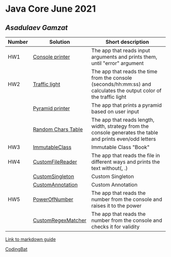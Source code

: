 # Java Core June 2021

## *Asadulaev Gamzat*

| Number | Solution  | Short description
| --- | --- | --- |
| HW1 | [Console printer](https://github.com/NikolaevArtem/Java_Core_June_2021/tree/feature/GamzatAsadulaev/src/main/java/homework_1) | The app that reads input arguments and prints them, until "error" argument |
| HW2 | [Traffic light](https://github.com/NikolaevArtem/Java_Core_June_2021/tree/feature/GamzatAsadulaev/src/main/java/homework_2/traffic_light) | The app that reads the time from the console (seconds/hh:mm:ss) and calculates the output color of the traffic light |
|     | [Pyramid printer](https://github.com/NikolaevArtem/Java_Core_June_2021/tree/feature/GamzatAsadulaev/src/main/java/homework_2/pyramid_printer) | The app that prints a pyramid based on user input |
|     | [Random Chars Table](https://github.com/NikolaevArtem/Java_Core_June_2021/tree/feature/GamzatAsadulaev/src/main/java/homework_2/random_chars_table) | The app that reads length, width, strategy from the console generates the table and prints even/odd letters |
| HW3 | [ImmutableClass](https://github.com/NikolaevArtem/Java_Core_June_2021/tree/feature/GamzatAsadulaev/src/main/java/homework_3) | Immutable Class "Book" |
| HW4 | [CustomFileReader](https://github.com/NikolaevArtem/Java_Core_June_2021/tree/feature/GamzatAsadulaev/src/main/java/homework_4/custom_file_reader) |The app that reads the file in different ways and prints the text without(, .) |
|     | [CustomSingleton](https://github.com/NikolaevArtem/Java_Core_June_2021/tree/feature/GamzatAsadulaev/src/main/java/homework_4/singleton) | Custom Singleton |
|     | [CustomAnnotation](https://github.com/NikolaevArtem/Java_Core_June_2021/tree/feature/GamzatAsadulaev/src/main/java/homework_4/custom_annotation) | Custom Annotation  |
| HW5 | [PowerOfNumber](https://github.com/NikolaevArtem/Java_Core_June_2021/tree/feature/GamzatAsadulaev/src/main/java/homework_5/power_of_number) | The app that reads the number from the console and raises it to the power |
|     | [CustomRegexMatcher](https://github.com/NikolaevArtem/Java_Core_June_2021/tree/feature/GamzatAsadulaev/src/main/java/homework_5/custom_regex_matcher) | The app that reads the number from the console and checks it for validity |

[Link to markdown guide](https://github.com/adam-p/markdown-here/wiki/Markdown-Cheatsheet)

[CodingBat](https://codingbat.com/done?user=asadulaevgamzat@gmail.com&tag=2887423202)